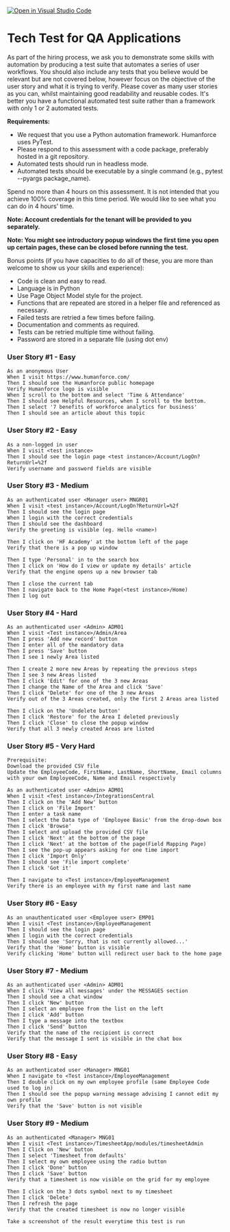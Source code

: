 [![Open in Visual Studio Code](https://classroom.github.com/assets/open-in-vscode-718a45dd9cf7e7f842a935f5ebbe5719a5e09af4491e668f4dbf3b35d5cca122.svg)](https://classroom.github.com/online_ide?assignment_repo_id=13264545&assignment_repo_type=AssignmentRepo)
# Tech Test for QA Applications

As part of the hiring process, we ask you to demonstrate some skills with automation by producing a test suite that automates a series of user workflows. You should also include any tests that you believe would be relevant but are not covered below, however focus on the objective of the user story and what it is trying to verify.
Please cover as many user stories as you can, whilst maintaining good readability and reusable codes. It's better you have a functional automated test suite rather than a framework with only 1 or 2 automated tests.

**Requirements:**
  - We request that you use a Python automation framework. Humanforce uses PyTest.
  - Please respond to this assessment with a code package, preferably hosted in a git repository.
  - Automated tests should run in headless mode.
  - Automated tests should be executable by a single command (e.g., pytest --pyargs package_name).

Spend no more than 4 hours on this assessment. It is not intended that you achieve 100% coverage in this time period. We would like to see what you can do in 4 hours' time.

**Note: Account credentials for the tenant will be provided to you separately.**

**Note: You might see introductory popup windows the first time you open up certain pages, these can be closed before running the test.**

Bonus points (if you have capacities to do all of these, you are more than welcome to show us your skills and experience):

- Code is clean and easy to read.
- Language is in Python
- Use Page Object Model style for the project.
- Functions that are repeated are stored in a helper file and referenced as necessary.
- Failed tests are retried a few times before failing.
- Documentation and comments as required.
- Tests can be retried multiple time without failing.
- Password are stored in a separate file (using dot env)

### User Story #1 - Easy ###
```
As an anonymous User
When I visit https://www.humanforce.com/
Then I should see the Humanforce public homepage
Verify Humanforce logo is visible
When I scroll to the bottom and select 'Time & Attendance'
Then I should see Helpful Resources, when I scroll to the bottom.
Then I select '7 benefits of workforce analytics for business'
Then I should see an article about this topic
```
### User Story #2 - Easy ###
```
As a non-logged in user
When I visit <test instance>
Then I should see the login page <test instance>/Account/LogOn?ReturnUrl=%2f
Verify username and password fields are visible
```
### User Story #3 - Medium ###
```
As an authenticated user <Manager user> MNGR01
When I visit <test instance>/Account/LogOn?ReturnUrl=%2f
Then I should see the login page
When I login with the correct credentials
Then I should see the dashboard
Verify the greeting is visible (eg. Hello <name>)

Then I click on 'HF Academy' at the bottom left of the page
Verify that there is a pop up window

Then I type 'Personal' in to the search box
Then I click on 'How do I view or update my details' article
Verify that the engine opens up a new browser tab

Then I close the current tab
Then I navigate back to the Home Page(<test instance>/Home)
Then I log out
```
### User Story #4 - Hard ###
```
As an authenticated user <Admin> ADM01
When I visit <Test instance>/Admin/Area
Then I press 'Add new record' button
Then I enter all of the mandatory data
Then I press 'Save' button
Then I see 1 newly Area listed

Then I create 2 more new Areas by repeating the previous steps
Then I see 3 new Areas listed
Then I click 'Edit' for one of the 3 new Areas
Then I change the Name of the Area and click 'Save'
Then I click 'Delete' for one of the 3 new Areas
Verify out of the 3 Areas created, only the first 2 Areas area listed

Then I click on the 'Undelete button'
Then I click 'Restore' for the Area I deleted previously
Then I click 'Close' to close the popup window
Verify that all 3 newly created Areas are listed
```
### User Story #5 - Very Hard ###
```
Prerequisite: 
Download the provided CSV file
Update the EmployeeCode, FirstName, LastName, ShortName, Email columns 
with your own EmployeeCode, Name and Email respectively

As an authenticated user <Admin> ADM01
When I visit <Test instance>/IntegrationsCentral
Then I click on the 'Add New' button
Then I click on 'File Import'
Then I enter a task name
Then I select the Data type of 'Employee Basic' from the drop-down box
Then I click 'Browse'
Then I select and upload the provided CSV file
Then I click 'Next' at the bottom of the page
Then I click 'Next' at the bottom of the page(Field Mapping Page)
Then I see the pop-up appears asking for one time import
Then I click 'Import Only'
Then I should see 'File import complete'
Then I click 'Got it'

Then I navigate to <Test instance>/EmployeeManagement
Verify there is an employee with my first name and last name
```
### User Story #6 - Easy ###
```
As an unauthenticated user <Employee user> EMP01
When I visit <Test instance>/EmployeeManagement
Then I should see the login page
When I login with the correct credentials
Then I should see 'Sorry, that is not currently allowed...'
Verify that the 'Home' button is visible
Verify clicking 'Home' button will redirect user back to the home page
```
### User Story #7 - Medium ###
```
As an authenticated user <Admin> ADM01
When I click 'View all messages' under the MESSAGES section
Then I should see a chat window
Then I click 'New' button
Then I select an employee from the list on the left
Then I click 'Add' button
Then I type a message into the textbox
Then I click 'Send' button
Verify that the name of the recipient is correct
Verify that the message I sent is visible in the chat box
```
### User Story #8 - Easy ###
```
As an authenticated user <Manager> MNG01
When I navigate to <Test instance>/EmployeeManagement
Then I double click on my own employee profile (same Employee Code used to log in)
Then I should see the popup warning message advising I cannot edit my own profile
Verify that the 'Save' button is not visible
```
### User Story #9 - Medium ###
```
As an authenticated <Manager> MNG01
When I visit <Test instance>/TimesheetApp/modules/timesheetAdmin
Then I Click on 'New' button
Then I select 'Timesheet from defaults'
Then I select my own employee using the radio button
Then I click 'Done' button
Then I click 'Save' button
Verify that a timesheet is now visible on the grid for my employee

Then I click on the 3 dots symbol next to my timesheet
Then I click 'Delete'
Then I refresh the page
Verify that the created timesheet is now no longer visible

Take a screenshot of the result everytime this test is run
```
